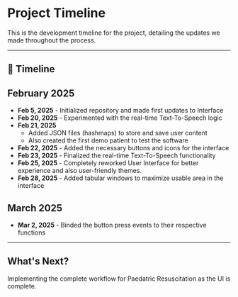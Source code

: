# Project Timeline

This is the development timeline for the project, detailing the updates we made throughout the process.

---
## 📅 Timeline

## February 2025

- **Feb 5, 2025** - Initialized repository and made first updates to Interface
- **Feb 20, 2025** - Experimented with the real-time Text-To-Speech logic
- **Feb 21, 2025** 
  - Added JSON files (hashmaps) to store and save user content
  - Also created the first demo patient to test the software
- **Feb 22, 2025** - Added the necessary buttons and icons for the interface
- **Feb 23, 2025** - Finalized the real-time Text-To-Speech functionality
- **Feb 25, 2025** - Completely reworked User Interface for better experience and also user-friendly themes.
- **Feb 28, 2025** - Added tabular windows to maximize usable area in the interface

## March 2025

- **Mar 2, 2025** - Binded the button press events to their respective functions

---

## What's Next?

Implementing the complete workflow for Paedatric Resuscitation as the UI is complete.

